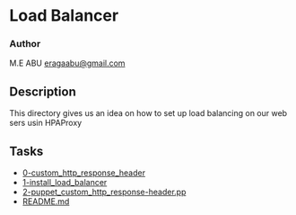 # Load Balancer
### Author
M.E ABU <eragaabu@gmail.com>

## Description
This directory gives us an idea on how to set up load balancing on our web sers
usin HPAProxy

## Tasks
* [0-custom_http_response_header](0-custom_http_response_header)
* [1-install_load_balancer](1-install_load_balancer)
* [2-puppet_custom_http_response-header.pp](2-puppet_custom_http_response-header.pp)
* [README.md](README.md)
